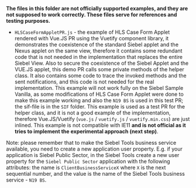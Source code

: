   **The files in this folder are not officially supported examples, and they are not supposed to work correctly. These files serve for references and testing purposes.**

  * `HLSCaseFormAppletPR.js` - the example of HLS Case Form Applet rendered with Vue.JS PR using the Vuetify component library, it demonstrates the coexistence of the standard Siebel applet and the Nexus applet on the same view, therefore it contains some redundant code that is not needed in the implementation that replaces the entire Siebel View. Also to secure the coexistence of the Siebel Applet and the VUE.JS applet, this demo PR calls some private methods of the helper class. It also contains some code to trace the invoked methods and the sent notifications, and this code is not needed for the real implementation. This example will not work fully on the Siebel Sample Vanilla, as some modifications of HLS Case Form Applet were done to make this example working and also the `N19 BS` is used in this test PR; the sif-file is in the `SIF` folder. This example is used as a test PR for the helper class, and it is not a good example of the implementation, therefore Vue.JS/Vuetify (`vue.js` / `vuetify.js` / `vuetify.min.css`) are just inlined. This example is not compatible with IE11 **and is not official as it tries to implement the experimental approach (next step)**.

Note: please remember that to make the Siebel Tools business service available, you need to create a new application user property. E.g. if your application is Siebel Public Sector, in the Siebel Tools create a new user property for the `Siebel Public Sector` application with the following attributes: the name is `ClientBusinessServiceX` where `X` is the next sequential number, and the value is the name of the Siebel Tools business service - `N19 BS`. 


